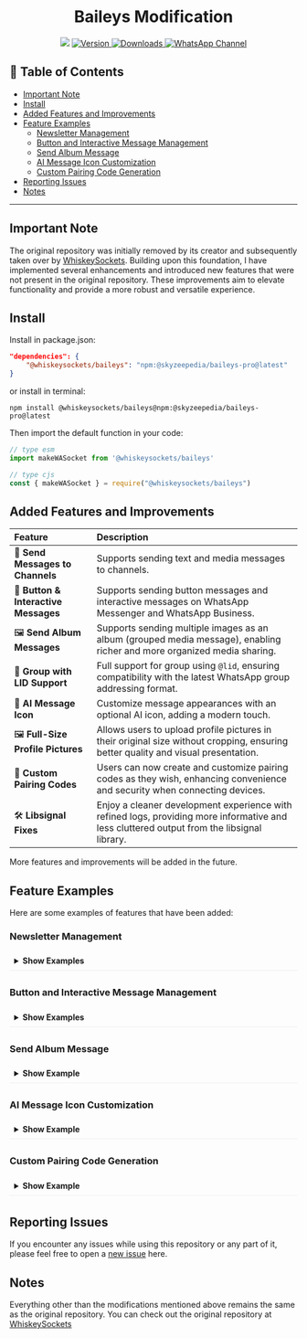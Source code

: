 # <div align='center'>Baileys Modification</div>

<div align="center">

  <img src="https://i.ibb.co.com/zHNvZMnf/output.png" />

  <a href="https://www.npmjs.com/package/@skyzeepedia/baileys-pro">
  <img src="https://img.shields.io/npm/v/@skyzeepedia/baileys-pro?color=blue&label=Version&logo=npm&style=for-the-badge" alt="Version"/>
</a>

<a href="https://www.npmjs.com/package/@skyzeepedia/baileys-pro">
  <img src="https://img.shields.io/npm/dt/@skyzeepedia/baileys-pro?color=green&label=Downloads&logo=npm&style=for-the-badge" alt="Downloads"/>
</a>

  <a href="https://whatsapp.com/channel/0029Vb5hKVr1yT2A5cPYBL0n">
    <img src="https://img.shields.io/badge/WhatsApp-Channel-25D366?logo=whatsapp&logoColor=white" alt="WhatsApp Channel" />
  </a>

</div>

## 📖 Table of Contents

- [Important Note](#important-note)
- [Install](#install)
- [Added Features and Improvements](#-added-features-and-improvements)
- [Feature Examples](#feature-examples)
  - [Newsletter Management](#newsletter-management)
  - [Button and Interactive Message Management](#button-and-interactive-message-management)
  - [Send Album Message](#send-album-message)
  - [AI Message Icon Customization](#ai-message-icon-customization)
  - [Custom Pairing Code Generation](#custom-pairing-code-generation)
- [Reporting Issues](#reporting-issues)
- [Notes](#notes)
---

## Important Note

The original repository was initially removed by its creator and subsequently taken over by [WhiskeySockets](https://github.com/WhiskeySockets). Building upon this foundation, I have implemented several enhancements and introduced new features that were not present in the original repository. These improvements aim to elevate functionality and provide a more robust and versatile experience.

## Install

Install in package.json:
```json
"dependencies": {
    "@whiskeysockets/baileys": "npm:@skyzeepedia/baileys-pro@latest"
}
```
or install in terminal:
```
npm install @whiskeysockets/baileys@npm:@skyzeepedia/baileys-pro@latest
```

Then import the default function in your code:
```ts 
// type esm
import makeWASocket from '@whiskeysockets/baileys'
```

```js
// type cjs
const { makeWASocket } = require("@whiskeysockets/baileys")
```

## Added Features and Improvements

| Feature                               | Description                                                                                                                               |
| :------------------------------------ | :---------------------------------------------------------------------------------------------------------------------------------------- |
| 💬 **Send Messages to Channels**     | Supports sending text and media messages to channels.                                                                                     |
| 🔘 **Button & Interactive Messages** | Supports sending button messages and interactive messages on WhatsApp Messenger and WhatsApp Business.                                   |
| 🖼️ **Send Album Messages**           | Supports sending multiple images as an album (grouped media message), enabling richer and more organized media sharing.                  |
| 👥 **Group with LID Support**       | Full support for group using `@lid`, ensuring compatibility with the latest WhatsApp group addressing format.                         |
| 🤖 **AI Message Icon**               | Customize message appearances with an optional AI icon, adding a modern touch.                                                            |
| 🖼️ **Full-Size Profile Pictures**    | Allows users to upload profile pictures in their original size without cropping, ensuring better quality and visual presentation.         |
| 🔑 **Custom Pairing Codes**          | Users can now create and customize pairing codes as they wish, enhancing convenience and security when connecting devices.                |
| 🛠️ **Libsignal Fixes**               | Enjoy a cleaner development experience with refined logs, providing more informative and less cluttered output from the libsignal library.|

More features and improvements will be added in the future.

## Feature Examples

Here are some examples of features that have been added:

### Newsletter Management

<details>
<summary style="font-weight: bold; cursor: pointer; padding: 8px; border-bottom: 1px solid #eee; margin-bottom: 5px;">Show Examples</summary>
<div style="padding: 10px 15px; background: #f9f9f9; border: 1px solid #eee; border-top: none; border-radius: 0 0 5px 5px;">

- **To get info newsletter**
```ts
const metadata = await sock.newsletterMetadata("invite", "xxxxx")
// or
const metadata = await sock.newsletterMetadata("jid", "abcd@newsletter")
console.log(metadata)
```
- **To update the description of a newsletter**
```ts
await sock.newsletterUpdateDescription("abcd@newsletter", "New Description")
```
- **To update the name of a newsletter**
```ts
await sock.newsletterUpdateName("abcd@newsletter", "New Name")
```  
- **To update the profile picture of a newsletter**
```ts
await sock.newsletterUpdatePicture("abcd@newsletter", buffer)
```
- **To remove the profile picture of a newsletter**
```ts
await sock.newsletterRemovePicture("abcd@newsletter")
```
- **To mute notifications for a newsletter**
```ts
await sock.newsletterUnmute("abcd@newsletter")
```
- **To mute notifications for a newsletter**
```ts
await sock.newsletterMute("abcd@newsletter")
```
- **To create a newsletter**
```ts
const metadata = await sock.newsletterCreate("Newsletter Name")
console.log(metadata)
```
- **To delete a newsletter**
```ts
await sock.newsletterDelete("abcd@newsletter")
```
- **To follow a newsletter**
```ts
await sock.newsletterFollow("abcd@newsletter")
```
- **To unfollow a newsletter**
```ts
await sock.newsletterUnfollow("abcd@newsletter")
```
- **To send reaction**
```ts
// jid, id message & emoticon
// way to get the ID is to copy the message url from channel
// Example: [ https://whatsapp.com/channel/xxxxx/175 ]
// The last number of the URL is the ID
const id = "175"
await sock.newsletterReactMessage("abcd@newsletter", id, "🥳")
```
</div>
</details>

### Button and Interactive Message Management

<details>
<summary style="font-weight: bold; cursor: pointer; padding: 8px; border-bottom: 1px solid #eee; margin-bottom: 5px;">Show Examples</summary>
<div style="padding: 10px 15px; background: #f9f9f9; border: 1px solid #eee; border-top: none; border-radius: 0 0 5px 5px;">

- **To send button with text**
```ts
const buttons = [
  { buttonId: 'id1', buttonText: { displayText: 'Button 1' }, type: 1 },
  { buttonId: 'id2', buttonText: { displayText: 'Button 2' }, type: 1 }
]

const buttonMessage = {
    text: "Hi it's button message",
    footer: 'Hello World',
    buttons,
    headerType: 1
}

await sock.sendMessage(id, buttonMessage, { quoted: null })
```
- **To send button with image**
```ts
const buttons = [
  { buttonId: 'id1', buttonText: { displayText: 'Button 1' }, type: 1 },
  { buttonId: 'id2', buttonText: { displayText: 'Button 2' }, type: 1 }
]

const buttonMessage = {
    image: { url: "https://example.com/abcd.jpg" }, // image: buffer or path
    caption: "Hi it's button message with image",
    footer: 'Hello World',
    buttons,
    headerType: 1
}

await sock.sendMessage(id, buttonMessage, { quoted: null })

```
- **To send button with video**
```ts
const buttons = [
  { buttonId: 'id1', buttonText: { displayText: 'Button 1' }, type: 1 },
  { buttonId: 'id2', buttonText: { displayText: 'Button 2' }, type: 1 }
]

const buttonMessage = {
    video: { url: "https://example.com/abcd.mp4" }, // video: buffer or path
    caption: "Hi it's button message with video",
    footer: 'Hello World',
    buttons,
    headerType: 1
}

await sock.sendMessage(id, buttonMessage, { quoted: null })
```

- **To send interactive message**
```ts
const interactiveButtons = [
     {
        name: "quick_reply",
        buttonParamsJson: JSON.stringify({
             display_text: "Quick Reply",
             id: "ID"
        })
     },
     {
        name: "cta_url",
        buttonParamsJson: JSON.stringify({
             display_text: "Tap Here!",
             url: "https://www.example.com/"
        })
     },
     {
        name: "cta_copy",
        buttonParamsJson: JSON.stringify({
             display_text: "Copy Code",
             id: "12345",
             copy_code: "12345"
        })
     }
]

const interactiveMessage = {
    text: "Hello World!",
    title: "this is the title",
    footer: "this is the footer",
    interactiveButtons
}

await sock.sendMessage(id, interactiveMessage, { quoted: null })
```
- **To send interactive message with image**
```ts
const interactiveButtons = [
     {
        name: "quick_reply",
        buttonParamsJson: JSON.stringify({
             display_text: "Quick Reply",
             id: "ID"
        })
     },
     {
        name: "cta_url",
        buttonParamsJson: JSON.stringify({
             display_text: "Tap Here!",
             url: "https://www.example.com/"
        })
     },
     {
        name: "cta_copy",
        buttonParamsJson: JSON.stringify({
             display_text: "Copy Code",
             id: "12345",
             copy_code: "12345"
        })
     }
]

const interactiveMessage = {
    image: { url: "https://example.com/abcd.jpg" }, // image: buffer or path
    caption: "this is the caption",
    title: "this is the title",
    footer: "this is the footer",
    interactiveButtons
}

await sock.sendMessage(id, interactiveMessage, { quoted: null })
```
- **To send interactive message with video**
```ts
const interactiveButtons = [
     {
        name: "quick_reply",
        buttonParamsJson: JSON.stringify({
             display_text: "Quick Reply",
             id: "ID"
        })
     },
     {
        name: "cta_url",
        buttonParamsJson: JSON.stringify({
             display_text: "Tap Here!",
             url: "https://www.example.com/"
        })
     },
     {
        name: "cta_copy",
        buttonParamsJson: JSON.stringify({
             display_text: "Copy Code",
             id: "12345",
             copy_code: "12345"
        })
     }
]

const interactiveMessage = {
    video: { url: "https://example.com/abcd.mp4" }, // video: buffer or path
    caption: "this is the caption",
    title: "this is the title",
    footer: "this is the footer",
    interactiveButtons
}

await sock.sendMessage(id, interactiveMessage, { quoted: null })
```
- **To send list interactive**
```ts
const interactiveButtons = [
  {
    name: "single_select",
    buttonParamsJson: JSON.stringify({
      title: "message",
      sections: [
        {
          title: "title",
          highlight_label: "label",
          rows: [
            {
              header: "HEADER",
              title: "TITLE",
              description: "DESCRIPTION",
              id: "YOUR ID"
            },
            {
              header: "HEADER",
              title: "TITLE",
              description: "DESCRIPTION",
              id: "YOUR ID"
            }
          ]
        }
      ]
    })
  }
];

const interactiveMessage = {
    text: "Hello World!",
    title: "this is the title",
    footer: "this is the footer",
    interactiveButtons
};

await sock.sendMessage(id, interactiveMessage, { quoted: null });
```

</div>
</details>

### Send Album Message

<details>
<summary style="font-weight: bold; cursor: pointer; padding: 8px; border-bottom: 1px solid #eee; margin-bottom: 5px;">Show Example</summary>
<div style="padding: 10px 15px; background: #f9f9f9; border: 1px solid #eee; border-top: none; border-radius: 0 0 5px 5px;">

```ts
// Media can be a URL, buffer, or path.
const media = [
  {
    image: { url: "https://example.com/image.jpg" }
  },
  {
    image: await getBuffer("https://example.com/image.jpg")
  },
  {
    video: { url: "https://example.com/video.mp4" }
  }
]

await sock.sendMessage(id, { album: media, caption: "testing send album" }, { quoted: null })
```

</div>
</details>

### AI Message Icon Customization

<details>
<summary style="font-weight: bold; cursor: pointer; padding: 8px; border-bottom: 1px solid #eee; margin-bottom: 5px;">Show Example</summary>
<div style="padding: 10px 15px; background: #f9f9f9; border: 1px solid #eee; border-top: none; border-radius: 0 0 5px 5px;">

```ts
// To enable the AI icon for a message, simply add the "ai: true" parameter:
await sock.sendMessage(id, { text: "Hello World", ai: true });
```

</div>
</details>

### Custom Pairing Code Generation

<details>
<summary style="font-weight: bold; cursor: pointer; padding: 8px; border-bottom: 1px solid #eee; margin-bottom: 5px;">Show Example</summary>
<div style="padding: 10px 15px; background: #f9f9f9; border: 1px solid #eee; border-top: none; border-radius: 0 0 5px 5px;">

```ts
if (usePairingCode && !sock.authState.creds.registered) {
    const phoneNumber = await question('Please enter your mobile phone number:\n');
    const customPairingCode = "SKYZEE99";
    await sock.requestPairingCode(phoneNumber, customPairingCode);
    setTimeout(() => {
        console.log("- Kode Pairing Anda : " + customPairingCode);
    }, 500);
}
```
*Note: The `question` function is a placeholder for your method of obtaining user input.*
</div>
</details>

## Reporting Issues
If you encounter any issues while using this repository or any part of it, please feel free to open a [new issue](https://github.com/SkyzeePedia/baileys-pro/issues) here.

## Notes
Everything other than the modifications mentioned above remains the same as the original repository. You can check out the original repository at [WhiskeySockets](https://github.com/WhiskeySockets/Baileys)

